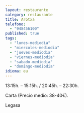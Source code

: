```yaml
---
layout: restaurante
category: restaurante
title: Arotxa
telefono:
  - "948456100"
published: true
tags:
  - "lunes-mediodia"
  - "miercoles-mediodia"
  - "jueves-mediodia"
  - "viernes-mediodia"
  - "sabado-mediodia"
  - "domingo-mediodia"
idioma: eu
---
```


13:15h. – 15:15h. / 20:45h. – 22:30h.

Carta (Precio medio: 38-40€).

Legasa
